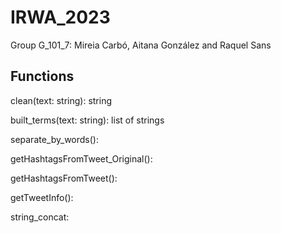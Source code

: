 # IRWA_2023
Group G_101_7: Mireia Carbó, Aitana González and Raquel Sans

## Functions
clean(text: string): string

built_terms(text: string): list of strings

separate_by_words():

getHashtagsFromTweet_Original():

getHashtagsFromTweet():

getTweetInfo():

string_concat:


